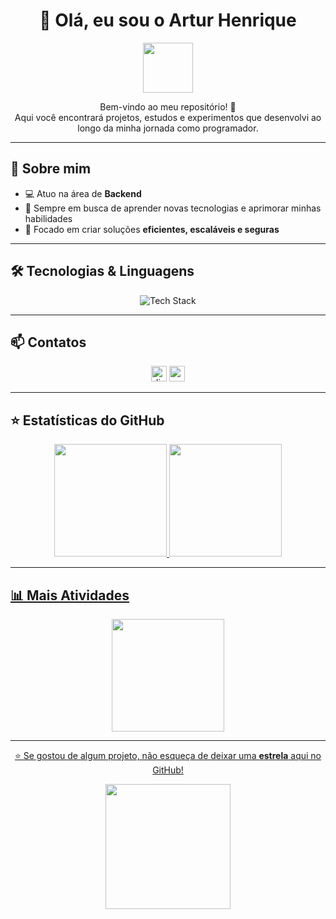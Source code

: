 <h1 align="center">👋 Olá, eu sou o Artur Henrique</h1>

<p align="center">
  <img src="https://media.giphy.com/media/hvRJCLFzcasrR4ia7z/giphy.gif" width="80">
</p>

<p align="center">
  Bem-vindo ao meu repositório! 🚀<br>
  Aqui você encontrará projetos, estudos e experimentos que desenvolvi ao longo da minha jornada como programador.
</p>

---

## 🚀 Sobre mim  

- 💻 Atuo na área de **Backend**  
- 🌱 Sempre em busca de aprender novas tecnologias e aprimorar minhas habilidades  
- 🎯 Focado em criar soluções **eficientes, escaláveis e seguras**  

---

## 🛠️ Tecnologias & Linguagens  

<p align="center">
  <img src="https://skillicons.dev/icons?i=js,ts,cpp,nodejs,nextjs,vscode" alt="Tech Stack" />
</p>

---

## 📫 Contatos  

<div align="center">
  <img src="https://img.shields.io/static/v1?message=npcxyz_&logo=discord&label=DISCORD&color=7289DA&logoColor=white&labelColor=8ca6ff&style=for-the-badge" height="25" alt="discord logo"  />
  <a href="mailto:hharturcarmello@gmail.com" target="_blank">
    <img src="https://img.shields.io/static/v1?message=Gmail&logo=gmail&label=&color=D14836&logoColor=white&labelColor=&style=for-the-badge" height="25" alt="gmail logo"  />
  </a>
</div>

---

## ⭐ Estatísticas do GitHub  

 <div align="center">
  <a href="https://github.com/hhartur">
  <img height="180em" src="https://github-readme-stats.vercel.app/api?username=hhartur&show_icons=true&theme=tokyonight&include_all_commits=true&count_private=true"/>
  <img height="180em" src="https://github-readme-stats.vercel.app/api/top-langs/?username=hhartur&layout=compact&langs_count=7&theme=tokyonight"/>
</div>

---

## 📊 Mais Atividades  

<p align="center">
  <img src="https://github-profile-summary-cards.vercel.app/api/cards/profile-details?username=arturhenrique&theme=tokyonight" height="180"/>
</p>

---

<p align="center">⭐ Se gostou de algum projeto, não esqueça de deixar uma <b>estrela</b> aqui no GitHub!</p>
<p align="center">
  <img src="https://media.giphy.com/media/jpVnC65DmYeyRL4LHS/giphy.gif" width="200">
</p>
